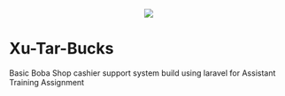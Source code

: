 <p align="center"><img src="https://laravel.com/assets/img/components/logo-laravel.svg"></p>

# Xu-Tar-Bucks

Basic Boba Shop cashier support system build using laravel for Assistant Training Assignment
